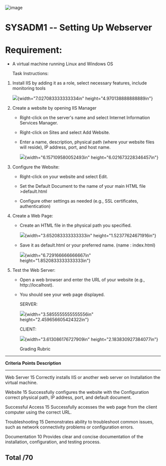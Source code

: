 ![image](https://github.com/user-attachments/assets/c3187e21-7647-4865-8096-7f4031dbda50)

# SYSADM1 -- Setting Up Webserver

# Requirement: 

-   A virtual machine running Linux and Windows OS

    Task Instructions:

1.  Install IIS by adding it as a role, select necessary features,
    include monitoring tools

    ![](vertopal_9fe1c6c641424d9c900340abbfe52d23/media/image2.png){width="7.027083333333334in"
    height="4.970138888888889in"}

2.  Create a website by opening IIS Manager

    -   Right-click on the server's name and select Internet Information
        Services Manager.

    -   Right-click on Sites and select Add Website.

    -   Enter a name, description, physical path (where your website
        files will reside), IP address, port, and host name.

        ![](vertopal_9fe1c6c641424d9c900340abbfe52d23/media/image3.png){width="6.157109580052493in"
        height="6.021673228346457in"}

3.  Configure the Website:

    -   Right-click on your website and select Edit.

    -   Set the Default Document to the name of your main HTML file
        \>default.html

    -   Configure other settings as needed (e.g., SSL certificates,
        authentication)

4.  Create a Web Page:

    -   Create an HTML file in the physical path you specified.

        ![](vertopal_9fe1c6c641424d9c900340abbfe52d23/media/image4.png){width="3.652083333333333in"
        height="1.52377624671916in"}

    -   Save it as default.html or your preferred name. (name :
        index.html)

        ![](vertopal_9fe1c6c641424d9c900340abbfe52d23/media/image5.png){width="6.729166666666667in"
        height="1.8520833333333333in"}

5.  Test the Web Server:

    -   Open a web browser and enter the URL of your website (e.g.,
        http://localhost).

    -   You should see your web page displayed.

        SERVER:

        ![](vertopal_9fe1c6c641424d9c900340abbfe52d23/media/image6.png){width="3.5855555555555556in"
        height="2.459656605424322in"}

        CLIENT:

        ![](vertopal_9fe1c6c641424d9c900340abbfe52d23/media/image7.png){width="3.613086176727909in"
        height="2.183830927384077in"}

        Grading Rubric

  ------------------------------------------------------------------------------
  **Criteria**      **Points**   **Description**
  ----------------- ------------ -----------------------------------------------
  Web Server        15           Correctly installs IIS or another web server on
  Installation                   the virtual machine.

  Website           15           Successfully configures the website with the
  Configuration                  correct physical path, IP address, port, and
                                 default document.

  Successful Access 15           Successfully accesses the web page from the
                                 client computer using the correct URL.

  Troubleshooting   15           Demonstrates ability to troubleshoot common
                                 issues, such as network connectivity problems
                                 or configuration errors.

  Documentation     10           Provides clear and concise documentation of the
                                 installation, configuration, and testing
                                 process.

  Total             /70          
  ------------------------------------------------------------------------------
